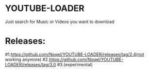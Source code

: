 # YOUTUBE-LOADER
 Just search for Music or Videos you want to download
# Releases:
#1.https://github.com/Noqel/YOUTUBE-LOADER/releases/tag/2.4(not working anymore)
#2.https://github.com/Noqel/YOUTUBE-LOADER/releases/tag/3.0
#3.(experimental)
